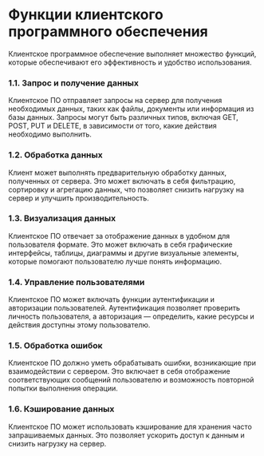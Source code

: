 #  Функции клиентского программного обеспечения

Клиентское программное обеспечение выполняет множество функций, которые обеспечивают его эффективность и удобство использования.

### 1.1. Запрос и получение данных

Клиентское ПО отправляет запросы на сервер для получения необходимых данных, таких как файлы, документы или информация из базы данных. Запросы могут быть различных типов, включая GET, POST, PUT и DELETE, в зависимости от того, какие действия необходимо выполнить.

### 1.2. Обработка данных

Клиент может выполнять предварительную обработку данных, полученных от сервера. Это может включать в себя фильтрацию, сортировку и агрегацию данных, что позволяет снизить нагрузку на сервер и улучшить производительность.

### 1.3. Визуализация данных

Клиентское ПО отвечает за отображение данных в удобном для пользователя формате. Это может включать в себя графические интерфейсы, таблицы, диаграммы и другие визуальные элементы, которые помогают пользователю лучше понять информацию.

### 1.4. Управление пользователями

Клиентское ПО может включать функции аутентификации и авторизации пользователей. Аутентификация позволяет проверить личность пользователя, а авторизация — определить, какие ресурсы и действия доступны этому пользователю.

### 1.5. Обработка ошибок

Клиентское ПО должно уметь обрабатывать ошибки, возникающие при взаимодействии с сервером. Это включает в себя отображение соответствующих сообщений пользователю и возможность повторной попытки выполнения операции.

### 1.6. Кэширование данных

Клиентское ПО может использовать кэширование для хранения часто запрашиваемых данных. Это позволяет ускорить доступ к данным и снизить нагрузку на сервер.
